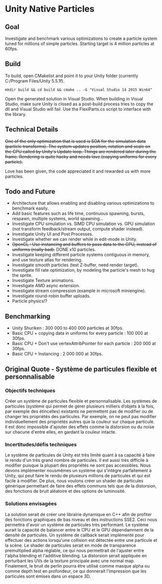 # Unity Native Particles

## Goal

Investigate and benchmark various optimizations to create a particle system tuned for millions of simple particles. Starting target is 4 million particles at 60fps.

## Build

To build, open CMakelist and point it to your Unity folder (currently C:/Program Files/Unity 5.5.1f).

`mkdir build && cd build && cmake .. -G "Visual Studio 14 2015 Win64"`

Open the generated solution in Visual Studio. When building in Visual Studio, make sure Unity is closed as a post-build process tries to copy the dll and Visual Studio will fail.
Use the FlexiParts.cs script to interface with the library.

## Technical Details

~~One of the only optimization that is used is SOA for the simulation data (particle transforms).
The system updates position, rotation and scale on the CPU called by Unity's Update loop.
Things are rendered later during the frame. Rendering is quite hacky and needs love (copying uniforms for every particle).~~

Love has been given, the code appreciated it and rewarded us with more particles.

## Todo and Future

- Architecture that allows enabling and disabling various optimizations to benchmark easily.
- Add basic features such as life time, continuous spawning, bursts, respawn, multiple systems, world spawning...
- Investigate CPU simulation vs. SIMD CPU simulation vs. GPU simulation (not transform feedback/stream output, compute shader instead).
- Investigate Unity UI and Post Processes.
- Investigate whether we can render while in edit-mode in Unity.
- ~~OpenGL : Use instancing and buffers to pass data to the GPU, instead of uniforms (really bad).~~ DONE x10 particles.
- Investigate keeping different particle systems contiguous in memory, and use texture atlas for rendering.
- Investigate smooth particles (test Z-buffer, need render target).
- Investigate fill rate optimization, by modeling the particle's mesh to hug the sprite.
- Investigate Texture animations.
- Investigate AMD async extension.
- Investigate stream compression (example in microsoft miniengine).
- Investigate round-robin buffer uploads.
- Particle physics!?

## Benchmarking

- Unity Shuriken : 300 000 to 400 000 particles at 30fps.
- Basic CPU + copying data in uniforms for every particle : 100 000 at 30fps.
- Basic CPU + Don't use vertexAttribPointer for each particle : 200 000 at 30fps.
- Basic CPU + Instancing : 2 000 000 at 30fps.

## Original Quote - Système de particules flexible et personnalisable

### Objectifs techniques
Créer un système de particules flexible et personnalisable. Les systèmes de particules (système qui permet de gérer plusieurs milliers d’objets à la fois, par exemple des étincelles) existants ne permettent pas de modifier ou de changer les propriétés des particules. Par exemple, on ne peut pas modifier individuellement des propriétés autres que la couleur sur chaque particule. Il est donc impossible d'ajouter des effets comme la distorsion ou du noise sur chacune d'entre elles, en gardant la couleur intacte.

### Incertitudes/défis techniques
Le système de particules de Unity est très limité quant à sa capacité à faire le rendu d'un très grand nombre de particules. Il est aussi très difficile à modifier puisque la plupart des propriétés ne sont pas accessibles. Nous devons implémenter nous­mêmes un système qui s'intègre parfaitement à Unity, qui peut faire le rendu de plusieurs millions de particules et qui est facile à modifier. De plus, nous voulons créer un shader de particules générique permettant de faire des effets communs tels que de la distorsion, des fonctions de bruit aléatoire et des options de luminosité.

### Solutions envisagées
La solution serait de créer une librairie dynamique en C++ afin de profiter des fonctions graphiques de bas niveau et des instructions SSE2. Ceci nous permettra d'avoir un système de particules très performant. Le système aurait la capacité de balancer entre le CPU et le GPU dépendamment de la densité de particules. Un système de callback serait implémenté pour effectuer des actions lorsqu'une collision est détectée entre une particule et la scène. Le shader de particules serait en mode de transparence premultiplied alpha réglable, ce qui nous permettrait de l'ajuster entre l'alpha blending et l'additive blending. La distorsion serait appliquée en perturbant les UVs de la texture principale avec une normal map. Finalement, le bruit de perlin pourra être utilisé comme masque alpha ou comme depth test en profondeur, ce qui donnerait l'impression que les particules sont émises dans un espace 3D.
